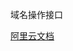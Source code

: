 域名操作接口

[阿里云文档](https://help.aliyun.com/document_detail/27155.html#h2-u57DFu540Du64CDu4F5Cu63A5u53E3)